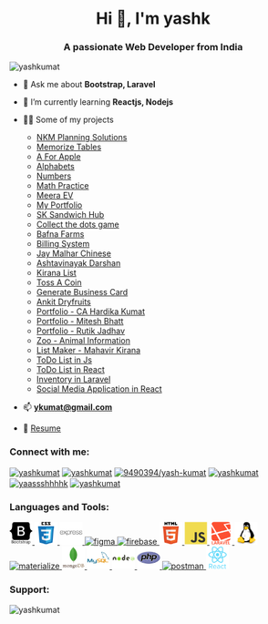 <h1 align="center">Hi 👋, I'm yashk</h1>
<h3 align="center">A passionate Web Developer from India</h3>

<p align="left"> <img src="https://komarev.com/ghpvc/?username=yashkumat&label=Profile%20views&color=0e75b6&style=flat" alt="yashkumat" /> </p>

- 💬 Ask me about **Bootstrap, Laravel**
- 🌱 I’m currently learning **Reactjs, Nodejs**

- 👨‍💻 Some of my projects
  - [NKM Planning Solutions](http://nkmplanning.com) 
  - [Memorize Tables](https://yashkumat.github.io/memorize_tables)
  - [A For Apple](https://yashkumat.github.io/a_for_apple)
  - [Alphabets](https://yashkumat.github.io/alphabets)
  - [Numbers](https://yashkumat.github.io/number_to_words)
  - [Math Practice](https://yashkumat.github.io/MathPractice) 
  - [Meera EV](https://yashkumat.github.io/meeraevs) 
  - [My Portfolio](https://yashkumat.github.io/yashkumat) 
  - [SK Sandwich Hub](https://yashkumat.github.io/sks)
  - [Collect the dots game](https://yashkumat.github.io/js-game)
  - [Bafna Farms](https://yashkumat.github.io/bafnaFarms)
  - [Billing System](https://yashkumat.github.io/BillingSystem)
  - [Jay Malhar Chinese](https://yashkumat.github.io/jay-malhar)
  - [Ashtavinayak Darshan](https://yashkumat.github.io/ashtavinayak-darshan/)
  - [Kirana List](https://yashkumat.github.io/list)
  - [Toss A Coin](https://yashkumat.github.io/tossACoin)
  - [Generate Business Card](https://yashkumat.github.io/businessCard)
  - [Ankit Dryfruits](https://yashkumat.github.io/AnkitDryfruits/)
  - [Portfolio - CA Hardika Kumat](https://yashkumat.github.io/CAHardikaKumat)
  - [Portfolio - Mitesh Bhatt](https://miteshbhatt.github.io/miteshbhatt/)
  - [Portfolio - Rutik Jadhav](https://rutik-jadhav.herokuapp.com/)
  - [Zoo - Animal Information](https://yashkumat.github.io/my-zoo)
  - [List Maker - Mahavir Kirana](https://yashkumat.github.io/MahavirKirana)
  - [ToDo List in Js](https://yashkumat.github.io/ToDoList)
  - [ToDo List in React](https://github.com/yashkumat/React-Firebase-todolist)
  - [Inventory in Laravel](https://github.com/yashkumat/laravel-inventory)
  - [Social Media Application in React](https://readresearch-88.web.app/)



- 📫 [**ykumat@gmail.com**](mailto:ykumat@gmail.com)

- 📄 [Resume](https://drive.google.com/file/d/1B5p-hkEPkAMOKGJ-085BWmL8KjeeLuW-/view?usp=sharing)

<h3 align="left">Connect with me:</h3>
<p align="left">
<a href="https://twitter.com/yashkumat" target="blank"><img align="center" src="https://raw.githubusercontent.com/rahuldkjain/github-profile-readme-generator/master/src/images/icons/Social/twitter.svg" alt="yashkumat" height="30" width="40" /></a>
<a href="https://linkedin.com/in/yashkumat" target="blank"><img align="center" src="https://raw.githubusercontent.com/rahuldkjain/github-profile-readme-generator/master/src/images/icons/Social/linked-in-alt.svg" alt="yashkumat" height="30" width="40" /></a>
<a href="https://stackoverflow.com/users/9490394/yash-kumat" target="blank"><img align="center" src="https://raw.githubusercontent.com/rahuldkjain/github-profile-readme-generator/master/src/images/icons/Social/stack-overflow.svg" alt="9490394/yash-kumat" height="30" width="40" /></a>
<a href="https://fb.com/yashkumat" target="blank"><img align="center" src="https://raw.githubusercontent.com/rahuldkjain/github-profile-readme-generator/master/src/images/icons/Social/facebook.svg" alt="yashkumat" height="30" width="40" /></a>
<a href="https://instagram.com/yaassshhhhk" target="blank"><img align="center" src="https://raw.githubusercontent.com/rahuldkjain/github-profile-readme-generator/master/src/images/icons/Social/instagram.svg" alt="yaassshhhhk" height="30" width="40" /></a>
<a href="https://www.hackerrank.com/yashkumat" target="blank"><img align="center" src="https://raw.githubusercontent.com/rahuldkjain/github-profile-readme-generator/master/src/images/icons/Social/hackerrank.svg" alt="yashkumat" height="30" width="40" /></a>
</p>

<h3 align="left">Languages and Tools:</h3>
<p align="left"> <a href="https://getbootstrap.com" target="_blank" rel="noreferrer"> <img src="https://raw.githubusercontent.com/devicons/devicon/master/icons/bootstrap/bootstrap-plain-wordmark.svg" alt="bootstrap" width="40" height="40"/> </a> <a href="https://www.w3schools.com/css/" target="_blank" rel="noreferrer"> <img src="https://raw.githubusercontent.com/devicons/devicon/master/icons/css3/css3-original-wordmark.svg" alt="css3" width="40" height="40"/> </a> <a href="https://expressjs.com" target="_blank" rel="noreferrer"> <img src="https://raw.githubusercontent.com/devicons/devicon/master/icons/express/express-original-wordmark.svg" alt="express" width="40" height="40"/> </a> <a href="https://www.figma.com/" target="_blank" rel="noreferrer"> <img src="https://www.vectorlogo.zone/logos/figma/figma-icon.svg" alt="figma" width="40" height="40"/> </a> <a href="https://firebase.google.com/" target="_blank" rel="noreferrer"> <img src="https://www.vectorlogo.zone/logos/firebase/firebase-icon.svg" alt="firebase" width="40" height="40"/> </a> <a href="https://www.w3.org/html/" target="_blank" rel="noreferrer"> <img src="https://raw.githubusercontent.com/devicons/devicon/master/icons/html5/html5-original-wordmark.svg" alt="html5" width="40" height="40"/> </a> <a href="https://developer.mozilla.org/en-US/docs/Web/JavaScript" target="_blank" rel="noreferrer"> <img src="https://raw.githubusercontent.com/devicons/devicon/master/icons/javascript/javascript-original.svg" alt="javascript" width="40" height="40"/> </a> <a href="https://laravel.com/" target="_blank" rel="noreferrer"> <img src="https://raw.githubusercontent.com/devicons/devicon/master/icons/laravel/laravel-plain-wordmark.svg" alt="laravel" width="40" height="40"/> </a> <a href="https://www.linux.org/" target="_blank" rel="noreferrer"> <img src="https://raw.githubusercontent.com/devicons/devicon/master/icons/linux/linux-original.svg" alt="linux" width="40" height="40"/> </a> <a href="https://materializecss.com/" target="_blank" rel="noreferrer"> <img src="https://raw.githubusercontent.com/prplx/svg-logos/5585531d45d294869c4eaab4d7cf2e9c167710a9/svg/materialize.svg" alt="materialize" width="40" height="40"/> </a> <a href="https://www.mongodb.com/" target="_blank" rel="noreferrer"> <img src="https://raw.githubusercontent.com/devicons/devicon/master/icons/mongodb/mongodb-original-wordmark.svg" alt="mongodb" width="40" height="40"/> </a> <a href="https://www.mysql.com/" target="_blank" rel="noreferrer"> <img src="https://raw.githubusercontent.com/devicons/devicon/master/icons/mysql/mysql-original-wordmark.svg" alt="mysql" width="40" height="40"/> </a> <a href="https://nodejs.org" target="_blank" rel="noreferrer"> <img src="https://raw.githubusercontent.com/devicons/devicon/master/icons/nodejs/nodejs-original-wordmark.svg" alt="nodejs" width="40" height="40"/> </a> <a href="https://www.php.net" target="_blank" rel="noreferrer"> <img src="https://raw.githubusercontent.com/devicons/devicon/master/icons/php/php-original.svg" alt="php" width="40" height="40"/> </a> <a href="https://postman.com" target="_blank" rel="noreferrer"> <img src="https://www.vectorlogo.zone/logos/getpostman/getpostman-icon.svg" alt="postman" width="40" height="40"/> </a> <a href="https://reactjs.org/" target="_blank" rel="noreferrer"> <img src="https://raw.githubusercontent.com/devicons/devicon/master/icons/react/react-original-wordmark.svg" alt="react" width="40" height="40"/> </a> </p>

<h3 align="left">Support:</h3>
<p><a href="https://www.buymeacoffee.com/yashkumat"> <img align="left" src="https://cdn.buymeacoffee.com/buttons/v2/default-yellow.png" height="50" width="210" alt="yashkumat" /></a></p><br><br>

